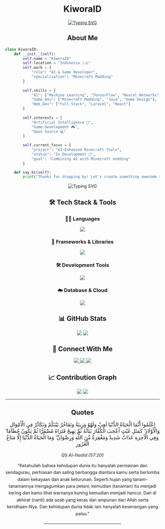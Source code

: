 <h1 align="center">KiworaID</h1>

<p align="center">
  <a href="https://git.io/typing-svg">
    <img src="https://readme-typing-svg.herokuapp.com?font=Fira+Code&size=22&duration=3000&pause=1000&color=2F81F7&center=true&vCenter=true&width=440&lines=AI+Developer;Minecraft+Modder;Full+Stack+Engineer" alt="Typing SVG" />
  </a>
</p>

<h2 align="center">About Me</h2>

```python
class KiworaID:
    def __init__(self):
        self.name = "KiworaID"
        self.location = "Indonesia 🇮🇩"
        self.work = {
            "role": "AI & Game Developer",
            "specialization": "Minecraft Modding"
        }
        
        self.skills = {
            "AI": ["Machine Learning", "TensorFlow", "Neural Networks"],
            "Game_Dev": ["Minecraft Modding", "Java", "Game Design"],
            "Web_Dev": ["Full Stack", "Laravel", "React"]
        }
        
        self.interests = [
            "Artificial Intelligence 🤖",
            "Game Development 🎮",
            "Open Source 💻"
        ]
        
        self.current_focus = {
            "project": "AI-Enhanced Minecraft Tools",
            "status": "In Development 🚀",
            "goal": "Combining AI with Minecraft modding"
        }

    def say_hi(self):
        print("Thanks for dropping by! Let's create something awesome together! 👋")
```

<div align="center">
  <img src="https://readme-typing-svg.herokuapp.com?font=Fira+Code&size=22&duration=3000&pause=1000&color=2F81F7&center=true&vCenter=true&width=440&lines=AI+Developer;Minecraft+Modder;Full+Stack+Engineer" alt="Typing SVG" />

  <h2>🛠️ Tech Stack & Tools</h2>

  <!-- Programming Languages -->
  <h3>👨‍💻 Languages</h3>
  <p>
    <img src="https://skillicons.dev/icons?i=python,java,js,php,typescript" />
  </p>

  <!-- Frameworks & Libraries -->
  <h3>🚀 Frameworks & Libraries</h3>
  <p>
    <img src="https://skillicons.dev/icons?i=react,laravel,tensorflow,nodejs,vue" />
  </p>

  <!-- Development Tools -->
  <h3>🛠️ Development Tools</h3>
  <p>
    <img src="https://skillicons.dev/icons?i=vscode,git,docker,aws,linux" />
  </p>

  <!-- Database & Cloud -->
  <h3>☁️ Database & Cloud</h3>
  <p>
    <img src="https://skillicons.dev/icons?i=mysql,mongodb,postgresql,firebase,redis" />
  </p>

  <h2>📊 GitHub Stats</h2>
  
  <img src="https://github-readme-streak-stats.herokuapp.com/?user=KiworaID&theme=tokyonight&hide_border=true&bg_color=00000000" />
  
  <img src="https://github-readme-stats.vercel.app/api/top-langs/?username=KiworaID&layout=compact&theme=tokyonight&hide_border=true&bg_color=00000000" />

  <h2>🤝 Connect With Me</h2>
  
  <a href="https://www.youtube.com/@kiworaid">
    <img src="https://img.shields.io/badge/YouTube-FF0000?style=for-the-badge&logo=youtube&logoColor=white" />
  </a>
  <a href="https://www.tiktok.com/@kiworaid">
    <img src="https://img.shields.io/badge/TikTok-000000?style=for-the-badge&logo=tiktok&logoColor=white" />
  </a>
  <a href="https://github.com/KiworaID">
    <img src="https://img.shields.io/badge/GitHub-100000?style=for-the-badge&logo=github&logoColor=white" />
  </a>

  <!-- Activity Graph -->
  <h2>📈 Contribution Graph</h2>
  <img src="https://github-readme-activity-graph.vercel.app/graph?username=KiworaID&theme=tokyo-night&hide_border=true&bg_color=00000000" />

  <!-- Profile Views Counter -->
  <img src="https://komarev.com/ghpvc/?username=KiworaID&color=2F81F7&style=flat-square&label=Profile+Views" />
</div>

---

<div align="center">
  <h2 align="center">Quotes</h2>
  <p align="center" style="font-family: 'Traditional Arabic', serif; font-size: 1.2em;">
    اعْلَمُوا أَنَّمَا الْحَيَاةُ الدُّنْيَا لَعِبٌ وَلَهْوٌ وَزِينَةٌ وَتَفَاخُرٌ بَيْنَكُمْ وَتَكَاثُرٌ فِي الْأَمْوَالِ وَالْأَوْلَادِ ۖ كَمَثَلِ غَيْثٍ أَعْجَبَ الْكُفَّارَ نَبَاتُهُ ثُمَّ يَهِيجُ فَتَرَاهُ مُصْفَرًّا ثُمَّ يَكُونُ حُطَامًا ۖ وَفِي الْآخِرَةِ عَذَابٌ شَدِيدٌ وَمَغْفِرَةٌ مِّنَ اللَّهِ وَرِضْوَانٌ ۖ وَمَا الْحَيَاةُ الدُّنْيَا إِلَّا مَتَاعُ الْغُرُورِ
  </p>
  <p align="center" style="font-style: italic; color: #666; margin-top: 10px;">
    <b>QS Al-Hadid (57:20)</b>
  </p>
  <p align="center" style="max-width: 600px; margin: 15px auto; line-height: 1.6;">
    "Ketahuilah bahwa kehidupan dunia itu hanyalah permainan dan sendagurau, perhiasan dan saling berbangga diantara kamu serta berlomba dalam kekayaan dan anak keturunan. Seperti hujan yang tanam-tanamannya mengagumkan para petani; kemudian (tanaman) itu menjadi kering dan kamu lihat warnanya kuning kemudian menjadi hancur. Dan di akhirat (nanti) ada azab yang keras dan ampunan dari Allah serta keridhaan-Nya. Dan kehidupan dunia tidak lain hanyalah kesenangan yang palsu."
  </p>
  <hr style="width: 50%; margin: 20px auto; border: 0; border-top: 1px solid #eee;">
</div>
